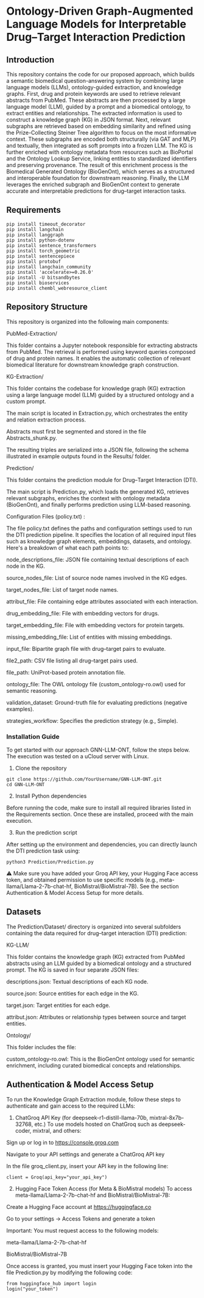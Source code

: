# Ontology‐Driven Graph‐Augmented Language Models for Interpretable Drug–Target Interaction Prediction
## Introduction
This repository contains the code for our proposed approach, which builds a semantic biomedical question-answering system by combining large language models (LLMs), ontology-guided extraction, and knowledge graphs. First, drug and protein keywords are used to retrieve relevant abstracts from PubMed. These abstracts are then processed by a large language model (LLM), guided by a prompt and a biomedical ontology, to extract entities and relationships. The extracted information is used to construct a knowledge graph (KG) in JSON format. Next, relevant subgraphs are retrieved based on embedding similarity and refined using the Prize-Collecting Steiner Tree algorithm to focus on the most informative context. These subgraphs are encoded both structurally (via GAT and MLP) and textually, then integrated as soft prompts into a frozen LLM. The KG is further enriched with ontology metadata from resources such as BioPortal and the Ontology Lookup Service, linking entities to standardized identifiers and preserving provenance. The result of this enrichment process is the Biomedical Generated Ontology (BioGenOnt), which serves as a structured and interoperable foundation for downstream reasoning. Finally, the LLM leverages the enriched subgraph and BioGenOnt context to generate accurate and interpretable predictions for drug–target interaction tasks.

## Requirements

```
pip install timeout_decorator
pip install langchain
pip install langgraph
pip install python-dotenv
pip install sentence_transformers
pip install torch_geometric
pip install sentencepiece
pip install protobuf
pip install langchain_community
pip install 'accelerate>=0.26.0'
pip install -U bitsandbytes
pip install bioservices
pip install chembl_webresource_client
```

## Repository Structure


This repository is organized into the following main components:

PubMed-Extraction/


This folder contains a Jupyter notebook responsible for extracting abstracts from PubMed. The retrieval is performed using keyword queries composed of drug and protein names. It enables the automatic collection of relevant biomedical literature for downstream knowledge graph construction. 

KG-Extraction/


This folder contains the codebase for knowledge graph (KG) extraction using a large language model (LLM) guided by a structured ontology and a custom prompt.

The main script is located in Extraction.py, which orchestrates the entity and relation extraction process.

Abstracts must first be segmented and stored in the file Abstracts_shunk.py.

The resulting triples are serialized into a JSON file, following the schema illustrated in example outputs found in the Results/ folder.

Prediction/


This folder contains the prediction module for Drug–Target Interaction (DTI).

The main script is Prediction.py, which loads the generated KG, retrieves relevant subgraphs, enriches the context with ontology metadata (BioGenOnt), and finally performs prediction using LLM-based reasoning.

Configuration Files (policy.txt) : 

The file policy.txt defines the paths and configuration settings used to run the DTI prediction pipeline. It specifies the location of all required input files such as knowledge graph elements, embeddings, datasets, and ontology. Here's a breakdown of what each path points to:

node_descriptions_file: JSON file containing textual descriptions of each node in the KG.

source_nodes_file: List of source node names involved in the KG edges.

target_nodes_file: List of target node names.

attribut_file: File containing edge attributes associated with each interaction.

drug_embedding_file: File with embedding vectors for drugs.

target_embedding_file: File with embedding vectors for protein targets.

missing_embedding_file: List of entities with missing embeddings.

input_file: Bipartite graph file with drug–target pairs to evaluate.

file2_path: CSV file listing all drug–target pairs used.

file_path: UniProt-based protein annotation file.

ontology_file: The OWL ontology file (custom_ontology-ro.owl) used for semantic reasoning.

validation_dataset: Ground-truth file for evaluating predictions (negative examples).

strategies_workflow: Specifies the prediction strategy (e.g., Simple).


### Installation Guide

To get started with our approach GNN-LLM-ONT, follow the steps below. The execution was tested on a uCloud server with Linux.

1. Clone the repository

```
git clone https://github.com/YourUsername/GNN-LLM-ONT.git
cd GNN-LLM-ONT
```

2. Install Python dependencies

Before running the code, make sure to install all required libraries listed in the Requirements section. Once these are installed, proceed with the main execution.

3. Run the prediction script

After setting up the environment and dependencies, you can directly launch the DTI prediction task using:

```
python3 Prediction/Prediction.py
```

⚠️ Make sure you have added your Groq API key, your Hugging Face access token, and obtained permission to use specific models (e.g., meta-llama/Llama-2-7b-chat-hf, BioMistral/BioMistral-7B). See the section Authentication & Model Access Setup for more details.
## Datasets

The Prediction/Dataset/ directory is organized into several subfolders containing the data required for drug–target interaction (DTI) prediction:

KG-LLM/

This folder contains the knowledge graph (KG) extracted from PubMed abstracts using an LLM guided by a biomedical ontology and a structured prompt. The KG is saved in four separate JSON files:

descriptions.json: Textual descriptions of each KG node.

source.json: Source entities for each edge in the KG.

target.json: Target entities for each edge.

attribut.json: Attributes or relationship types between source and target entities.

Ontology/

This folder includes the file:

custom_ontology-ro.owl: This is the BioGenOnt ontology used for semantic enrichment, including curated biomedical concepts and relationships.

## Authentication & Model Access Setup

To run the Knowledge Graph Extraction module, follow these steps to authenticate and gain access to the required LLMs:

1. ChatGroq API Key (for deepseek-r1-distill-llama-70b, mixtral-8x7b-32768, etc.)
To use models hosted on ChatGroq such as deepseek-coder, mixtral, and others:

Sign up or log in to https://console.groq.com

Navigate to your API settings and generate a ChatGroq API key

In the file groq_client.py, insert your API key in the following line:

```
client = Groq(api_key="your_api_key")
```

2. Hugging Face Token Access (for Meta & BioMistral models)
To access meta-llama/Llama-2-7b-chat-hf and BioMistral/BioMistral-7B:

Create a Hugging Face account at https://huggingface.co

Go to your settings → Access Tokens and generate a token

Important: You must request access to the following models:

meta-llama/Llama-2-7b-chat-hf

BioMistral/BioMistral-7B

Once access is granted, you must insert your Hugging Face token into the file Prediction.py by modifying the following code:

```
from huggingface_hub import login
login("your_token")
```
